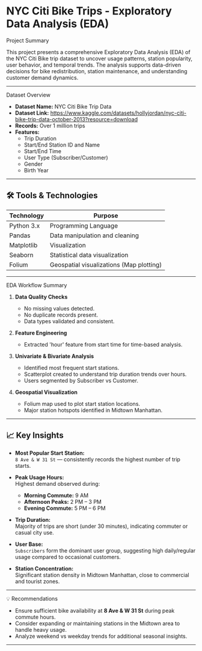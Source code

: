 # NYC Citi Bike Trips - Exploratory Data Analysis (EDA)

Project Summary

This project presents a comprehensive Exploratory Data Analysis (EDA) of the NYC Citi Bike trip dataset to uncover usage patterns, station popularity, user behavior, and temporal trends. The analysis supports data-driven decisions for bike redistribution, station maintenance, and understanding customer demand dynamics.

---

Dataset Overview

- **Dataset Name:** NYC Citi Bike Trip Data
- **Dataset Link:** https://www.kaggle.com/datasets/hollyjordan/nyc-citi-bike-trip-data-october-2013?resource=download
- **Records:** Over 1 million trips
- **Features:**
  - Trip Duration
  - Start/End Station ID and Name
  - Start/End Time
  - User Type (Subscriber/Customer)
  - Gender
  - Birth Year

---

## 🛠️ Tools & Technologies

| Technology   | Purpose                      |
|-------------|-----------------------------|
| Python 3.x   | Programming Language        |
| Pandas      | Data manipulation and cleaning |
| Matplotlib  | Visualization                |
| Seaborn     | Statistical data visualization |
| Folium      | Geospatial visualizations (Map plotting) |

---

EDA Workflow Summary

1. **Data Quality Checks**
   - No missing values detected.
   - No duplicate records present.
   - Data types validated and consistent.

2. **Feature Engineering**
   - Extracted 'hour' feature from start time for time-based analysis.

3. **Univariate & Bivariate Analysis**
   - Identified most frequent start stations.
   - Scatterplot created to understand trip duration trends over hours.
   - Users segmented by Subscriber vs Customer.

4. **Geospatial Visualization**
   - Folium map used to plot start station locations.
   - Major station hotspots identified in Midtown Manhattan.

---

## 📈 Key Insights

- **Most Popular Start Station:**  
  `8 Ave & W 31 St` — consistently records the highest number of trip starts.

- **Peak Usage Hours:**  
  Highest demand observed during:
  - **Morning Commute:** 9 AM  
  - **Afternoon Peaks:** 2 PM – 3 PM  
  - **Evening Commute:** 5 PM – 6 PM

- **Trip Duration:**  
  Majority of trips are short (under 30 minutes), indicating commuter or casual city use.

- **User Base:**  
  `Subscribers` form the dominant user group, suggesting high daily/regular usage compared to occasional customers.

- **Station Concentration:**  
  Significant station density in Midtown Manhattan, close to commercial and tourist zones.

---

💡 Recommendations

- Ensure sufficient bike availability at **8 Ave & W 31 St** during peak commute hours.
- Consider expanding or maintaining stations in the Midtown area to handle heavy usage.
- Analyze weekend vs weekday trends for additional seasonal insights.
  
---


